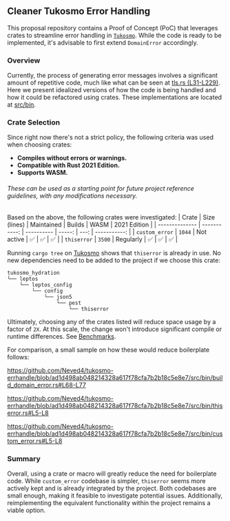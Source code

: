 ## Cleaner Tukosmo Error Handling

This proposal repository contains a Proof of Concept (PoC) that leverages crates to streamline error handling in [`Tukosmo`][1]. While the code is ready to be implemented, it's advisable to first extend `DomainError` accordingly.

### Overview

Currently, the process of generating error messages involves a significant amount of repetitive code, much like what can be seen at [tls.rs (L31-L229)](https://github.com/lajtomekadimon/tukosmo/blob/56465a8e6f8cb482b3ffc3b2cabe70e3c25ec3b9/server/src/core/shared/infrastructure/leptos_actix/service/tls.rs#L31-L229). Here we present idealized versions of how the code is being handled and how it could be refactored using crates. These implementations are located at [src/bin](src/bin).

### Crate Selection

Since right now there's not a strict policy, the following criteria was used when choosing crates:

- **Compiles without errors or warnings.**
- **Compatible with Rust 2021 Edition.**
- **Supports WASM.**

###### These can be used as a starting point for future project reference guidelines, with any modifications necessary.

Based on the above, the following crates were investigated:
| Crate          | Size (lines) | Maintained | Builds | WASM | 2021 Edition |
| -------------- | -----------: | ---------- | -----: | ---: | -----------: |
| `custom_error` |       `1044` | Not active |      ✅ |    ✅ |            ✅ |
| `thiserror`    |       `3500` | Regularly  |      ✅ |    ✅ |            ✅ |

Running `cargo tree` on [Tukosmo][1] shows that `thiserror` is already in use. No new dependencies need to be added to the project if we choose this crate:

```text
tukosmo_hydration
└── leptos
    └── leptos_config
        └── config
            └── json5
                └── pest
                    └── thiserror
```

Ultimately, choosing any of the crates listed will reduce space usage by a factor of `2X`. At this scale, the change won't introduce significant compile or runtime differences. See [Benchmarks](doc/bench.md).

For comparison, a small sample on how these would reduce boilerplate follows:

https://github.com/Neved4/tukosmo-errhandle/blob/ad1d498ab048214328a617f78cfa7b2b18c5e8e7/src/bin/build_domain_error.rs#L68-L77

https://github.com/Neved4/tukosmo-errhandle/blob/ad1d498ab048214328a617f78cfa7b2b18c5e8e7/src/bin/thiserror.rs#L5-L8

https://github.com/Neved4/tukosmo-errhandle/blob/ad1d498ab048214328a617f78cfa7b2b18c5e8e7/src/bin/custom_error.rs#L5-L8

### Summary

Overall, using a crate or macro will greatly reduce the need for boilerplate code. While `custom_error` codebase is simpler, `thiserror` seems more actively kept and is already integrated by the project. Both codebases are small enough, making it feasible to investigate potential issues. Additionally, reimplementing the equivalent functionality within the project remains a viable option.

[1]: https://github.com/lajtomekadimon/tukosmo
